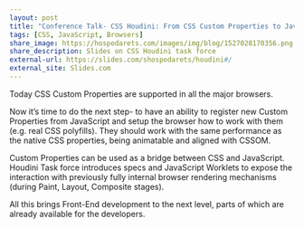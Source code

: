 ```yaml
---
layout: post
title: "Conference Talk- CSS Houdini: From CSS Custom Properties to JavaScript Worklets and back"
tags: [CSS, JavaScript, Browsers]
share_image: https://hospodarets.com/images/img/blog/1527028170356.png
share_description: Slides on CSS Houdini task force
external-url: https://slides.com/shospodarets/houdini#/
external_site: Slides.com
---
```


Today CSS Custom Properties are supported in all the major browsers.

Now it’s time to do the next step- to have an ability to register new Custom Properties from JavaScript
and setup the browser how to work with them (e.g. real CSS polyfills).
They should work with the same performance as the native CSS properties,
being animatable and aligned with CSSOM.

Custom Properties can be used as a bridge between CSS and JavaScript.
Houdini Task force introduces specs and JavaScript Worklets to expose the interaction
with previously fully internal browser rendering mechanisms (during Paint, Layout, Composite stages).

All this brings Front-End development to the next level, parts of which are already available for the developers.

<div class="more"></div>
